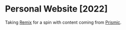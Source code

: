 # Personal Website [2022]

Taking [Remix](https://remix.run/) for a spin with content coming from [Prismic](https://prismic.io/).
